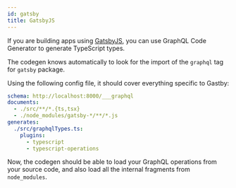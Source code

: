 ```yaml
---
id: gatsby
title: GatsbyJS
---
```


If you are building apps using [GatsbyJS](https://www.gatsbyjs.org/), you can use GraphQL Code Generator to generate TypeScript types.

The codegen knows automatically to look for the import of the `graphql` tag for `gatsby` package.

Using the following config file, it should cover everything specific to Gastby:

```yml
schema: http://localhost:8000/___graphql
documents:
  - ./src/**/*.{ts,tsx}
  - ./node_modules/gatsby-*/**/*.js
generates:
  ./src/graphqlTypes.ts:
    plugins:
      - typescript
      - typescript-operations
```

Now, the codegen should be able to load your GraphQL operations from your source code, and also load all the internal fragments from `node_modules`.
